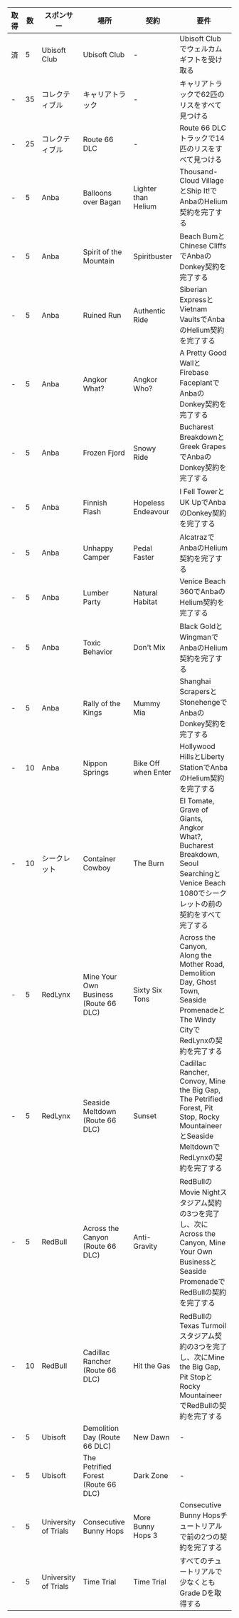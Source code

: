 |取得|数| スポンサー            | 場所                               | 契約                | 要件                                                                 |
|-|-|-----------------------|------------------------------------|---------------------|----------------------------------------------------------------------|
|済|5| Ubisoft Club          | Ubisoft Club                       | -                   | Ubisoft Clubでウェルカムギフトを受け取る                             |
|-|35| コレクティブル       | キャリアトラック                   | -                   | キャリアトラックで62匹のリスをすべて見つける                         |
|-|25| コレクティブル       | Route 66 DLC                       | -                   | Route 66 DLCトラックで14匹のリスをすべて見つける                     |
|-|5| Anba                  | Balloons over Bagan                | Lighter than Helium | Thousand-Cloud VillageとShip It!でAnbaのHelium契約を完了する         |
|-|5| Anba                  | Spirit of the Mountain             | Spiritbuster        | Beach BumとChinese CliffsでAnbaのDonkey契約を完了する                |
|-|5| Anba                  | Ruined Run                         | Authentic Ride      | Siberian ExpressとVietnam VaultsでAnbaのHelium契約を完了する         |
|-|5| Anba                  | Angkor What?                       | Angkor Who?         | A Pretty Good WallとFirebase FaceplantでAnbaのDonkey契約を完了する   |
|-|5| Anba                  | Frozen Fjord                       | Snowy Ride          | Bucharest BreakdownとGreek GrapesでAnbaのDonkey契約を完了する        |
|-|5| Anba                  | Finnish Flash                      | Hopeless Endeavour  | I Fell TowerとUK UpでAnbaのDonkey契約を完了する                      |
|-|5| Anba                  | Unhappy Camper                     | Pedal Faster        | AlcatrazでAnbaのHelium契約を完了する                                  |
|-|5| Anba                  | Lumber Party                       | Natural Habitat     | Venice Beach 360でAnbaのHelium契約を完了する                         |
|-|5| Anba                  | Toxic Behavior                     | Don't Mix           | Black GoldとWingmanでAnbaのHelium契約を完了する                      |
|-|5| Anba                  | Rally of the Kings                 | Mummy Mia           | Shanghai ScrapersとStonehengeでAnbaのDonkey契約を完了する            |
|-|10| Anba                  | Nippon Springs                     | Bike Off when Enter | Hollywood HillsとLiberty StationでAnbaのHelium契約を完了する         |
|-|10| シークレット         | Container Cowboy                   | The Burn            | El Tomate, Grave of Giants, Angkor What?, Bucharest Breakdown, Seoul SearchingとVenice Beach 1080でシークレットの前の契約をすべて完了する |
|-|5| RedLynx               | Mine Your Own Business (Route 66 DLC) | Sixty Six Tons    | Across the Canyon, Along the Mother Road, Demolition Day, Ghost Town, Seaside PromenadeとThe Windy CityでRedLynxの契約を完了する |
|-|5| RedLynx               | Seaside Meltdown (Route 66 DLC)    | Sunset              | Cadillac Rancher, Convoy, Mine the Big Gap, The Petrified Forest, Pit Stop, Rocky MountaineerとSeaside MeltdownでRedLynxの契約を完了する |
|-|5| RedBull               | Across the Canyon (Route 66 DLC)   | Anti-Gravity        | RedBullのMovie Nightスタジアム契約の3つを完了し、次にAcross the Canyon, Mine Your Own BusinessとSeaside PromenadeでRedBullの契約を完了する |
|-|10| RedBull               | Cadillac Rancher (Route 66 DLC)    | Hit the Gas         | RedBullのTexas Turmoilスタジアム契約の3つを完了し、次にMine the Big Gap, Pit StopとRocky MountaineerでRedBullの契約を完了する |
|-|5| Ubisoft               | Demolition Day (Route 66 DLC)      | New Dawn            | -                                                                    |
|-|5| Ubisoft               | The Petrified Forest (Route 66 DLC)| Dark Zone           | -                                                                    |
|-|5| University of Trials  | Consecutive Bunny Hops             | More Bunny Hops 3   | Consecutive Bunny Hopsチュートリアルで前の2つの契約を完了する       |
|-|5| University of Trials  | Time Trial                         | Time Trial          | すべてのチュートリアルで少なくともGrade Dを取得する                 |
